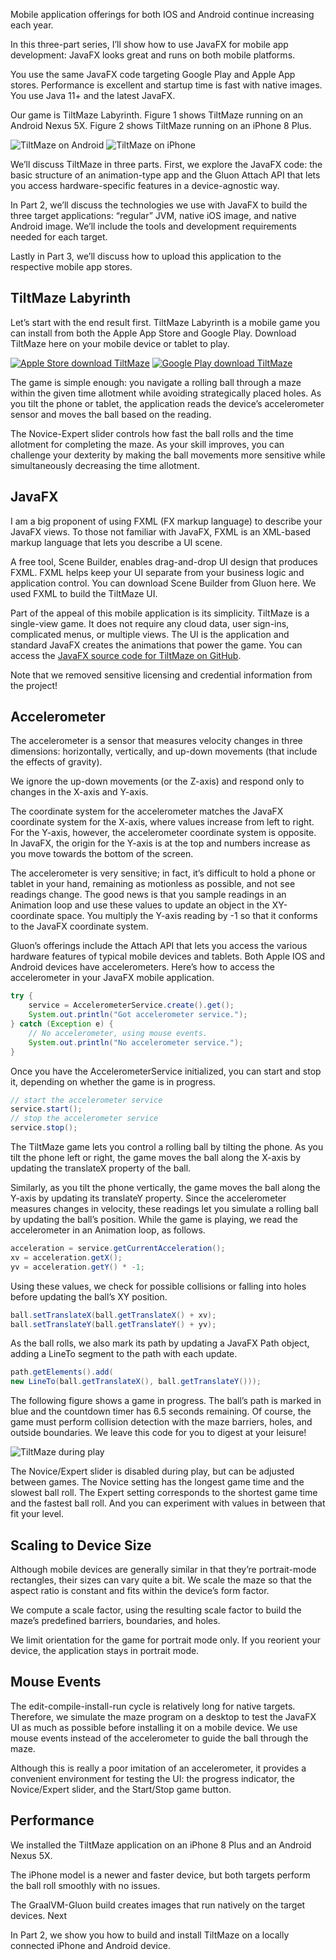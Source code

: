 Mobile application offerings for both IOS and Android continue increasing each year.

In this three-part series, I’ll show how to use JavaFX for mobile app development: JavaFX looks great and runs on both mobile platforms.

You use the same JavaFX code targeting Google Play and Apple App stores. Performance is excellent and startup time is fast with native images. You use Java 11+ and the latest JavaFX.

Our game is TiltMaze Labyrinth. Figure 1 shows TiltMaze running on an Android Nexus 5X. Figure 2 shows TiltMaze running on an iPhone 8 Plus.

![TiltMaze on Android](TiltMaze-android-small.jpg)
![TiltMaze on iPhone](TiltMaze-iPhone-small.jpg)

We’ll discuss TiltMaze in three parts. First, we explore the JavaFX code: the basic structure of an animation-type app and the Gluon Attach API that lets you access hardware-specific features in a device-agnostic way.

In Part 2, we’ll discuss the technologies we use with JavaFX to build the three target applications: “regular” JVM, native iOS image, and native Android image. We’ll include the tools and development requirements needed for each target.

Lastly in Part 3, we’ll discuss how to upload this application to the respective mobile app stores.

## TiltMaze Labyrinth

Let’s start with the end result first. TiltMaze Labyrinth is a mobile game you can install from both the Apple App Store and Google Play. Download TiltMaze here on your mobile device or tablet to play.

[![Apple Store download TiltMaze](app-store-logo-sm.jpg)](https://apps.apple.com/us/app/tiltmaze-labyrinth/id1566464439)
[![Google Play download TiltMaze](google-play-logo-sm-1.jpg)](https://play.google.com/store/apps/details?id=com.asgteach.accelerometer.TiltMaze)

The game is simple enough: you navigate a rolling ball through a maze within the given time allotment while avoiding strategically placed holes. As you tilt the phone or tablet, the application reads the device’s accelerometer sensor and moves the ball based on the reading.

The Novice-Expert slider controls how fast the ball rolls and the time allotment for completing the maze. As your skill improves, you can challenge your dexterity by making the ball movements more sensitive while simultaneously decreasing the time allotment.

## JavaFX

I am a big proponent of using FXML (FX markup language) to describe your JavaFX views.  To those not familiar with JavaFX, FXML is an XML-based markup language that lets you describe a UI scene.

A free tool, Scene Builder, enables drag-and-drop UI design that produces FXML. FXML helps keep your UI separate from your business logic and application control. You can download Scene Builder from Gluon here. We used FXML to build the TiltMaze UI.

Part of the appeal of this mobile application is its simplicity. TiltMaze is a single-view game. It does not require any cloud data, user sign-ins, complicated menus, or multiple views. The UI is the application and standard JavaFX creates the animations that power the game. You can access the [JavaFX source code for TiltMaze on GitHub](https://github.com/gailasgteach/TiltMaze).

Note that we removed sensitive licensing and credential information from the project!

## Accelerometer

The accelerometer is a sensor that measures velocity changes in three dimensions: horizontally, vertically, and up-down movements (that include the effects of gravity).

We ignore the up-down movements (or the Z-axis) and respond only to changes in the X-axis and Y-axis.

The coordinate system for the accelerometer matches the JavaFX coordinate system for the X-axis, where values increase from left to right. For the Y-axis, however, the accelerometer coordinate system is opposite. In JavaFX, the origin for the Y-axis is at the top and numbers increase as you move towards the bottom of the screen.

The accelerometer is very sensitive; in fact, it’s difficult to hold a phone or tablet in your hand, remaining as motionless as possible, and not see readings change. The good news is that you sample readings in an Animation loop and use these values to update an object in the XY-coordinate space. You multiply the Y-axis reading by -1 so that it conforms to the JavaFX coordinate system.

Gluon’s offerings include the Attach API that lets you access the various hardware features of typical mobile devices and tablets. Both Apple IOS and Android devices have accelerometers. Here’s how to access the accelerometer in your JavaFX mobile application.

```java
try {
    service = AccelerometerService.create().get();
    System.out.println("Got accelerometer service.");
} catch (Exception e) {
    // No accelerometer, using mouse events.
    System.out.println("No accelerometer service.");
}
```

Once you have the AccelerometerService initialized, you can start and stop it, depending on whether the game is in progress.

```java
// start the accelerometer service
service.start();
// stop the accelerometer service
service.stop();
```

The TiltMaze game lets you control a rolling ball by tilting the phone. As you tilt the phone left or right, the game moves the ball along the X-axis by updating the translateX property of the ball.

Similarly, as you tilt the phone vertically, the game moves the ball along the Y-axis by updating its translateY property. Since the accelerometer measures changes in velocity, these readings let you simulate a rolling ball by updating the ball’s position. While the game is playing, we read the accelerometer in an Animation loop, as follows.

```java
acceleration = service.getCurrentAcceleration();
xv = acceleration.getX();
yv = acceleration.getY() * -1;
```

Using these values, we check for possible collisions or falling into holes before updating the ball’s XY position.

```java
ball.setTranslateX(ball.getTranslateX() + xv);
ball.setTranslateY(ball.getTranslateY() + yv);
```

As the ball rolls, we also mark its path by updating a JavaFX Path object, adding a LineTo segment to the path with each update.

```java
path.getElements().add(
new LineTo(ball.getTranslateX(), ball.getTranslateY()));
```

The following figure shows a game in progress. The ball’s path is marked in blue and the countdown timer has 6.5 seconds remaining.  Of course, the game must perform collision detection with the maze barriers, holes, and outside boundaries. We leave this code for you to digest at your leisure!

![TiltMaze during play](TiltMaze-InPlay-small.jpg)

The Novice/Expert slider is disabled during play, but can be adjusted between games. The Novice setting has the longest game time and the slowest ball roll. The Expert setting corresponds to the shortest game time and the fastest ball roll. And you can experiment with values in between that fit your level.

## Scaling to Device Size

Although mobile devices are generally similar in that they’re portrait-mode rectangles, their sizes can vary quite a bit. We scale the maze so that the aspect ratio is constant and fits within the device’s form factor.

We compute a scale factor, using the resulting scale factor to build the maze’s predefined barriers, boundaries, and holes.

We limit orientation for the game for portrait mode only. If you reorient your device, the application stays in portrait mode.

## Mouse Events

The edit-compile-install-run cycle is relatively long for native targets. Therefore, we simulate the maze program on a desktop to test the JavaFX UI as much as possible before installing it on a mobile device. We use mouse events instead of the accelerometer to guide the ball through the maze.

Although this is really a poor imitation of an accelerometer, it provides a convenient environment for testing the UI: the progress indicator, the Novice/Expert slider, and the Start/Stop game button.

## Performance

We installed the TiltMaze application on an iPhone 8 Plus and an Android Nexus 5X.

The iPhone model is a newer and faster device, but both targets perform the ball roll smoothly with no issues.

The GraalVM-Gluon build creates images that run natively on the target devices.
Next

In Part 2, we show you how to build and install TiltMaze on a locally connected iPhone and Android device.